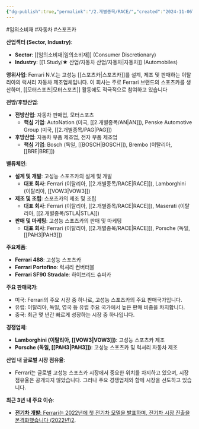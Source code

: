 ```yaml
---
{"dg-publish":true,"permalink":"/2.개별종목/RACE/","created":"2024-11-06T19:44:47.570+09:00","updated":"2025-07-29T21:37:05.102+09:00"}
---
```


#임의소비재 #자동차 #스포츠카 

**산업섹터 (Sector, Industry)**:

- **Sector**: [[임의소비재\|임의소비재]] (Consumer Discretionary)
- **Industry**: [[1.Study/★ 산업/자동차 산업/자동차\|자동차]] (Automobiles)

**영위사업**: Ferrari N.V.는 고성능 [[스포츠카\|스포츠카]]를 설계, 제조 및 판매하는 이탈리아의 럭셔리 자동차 제조업체입니다. 이 회사는 주로 Ferrari 브랜드의 스포츠카를 생산하며, [[모터스포츠\|모터스포츠]] 활동에도 적극적으로 참여하고 있습니다


**전방/후방산업**:

- **전방산업**: 자동차 판매업, 모터스포츠
    - **핵심 기업**: AutoNation (미국, [[2.개별종목/AN\|AN]]), Penske Automotive Group (미국, [[2.개별종목/PAG\|PAG]])
- **후방산업**: 자동차 부품 제조업, 전자 부품 제조업
    - **핵심 기업**: Bosch (독일, [[BOSCH\|BOSCH]]), Brembo (이탈리아, [[BRE\|BRE]])

**밸류체인**:

- **설계 및 개발**: 고성능 스포츠카의 설계 및 개발
    - **대표 회사**: Ferrari (이탈리아, [[2.개별종목/RACE\|RACE]]), Lamborghini (이탈리아, [[VOW3\|VOW3]])
- **제조 및 조립**: 스포츠카의 제조 및 조립
    - **대표 회사**: Ferrari (이탈리아, [[2.개별종목/RACE\|RACE]]), Maserati (이탈리아, [[2.개별종목/STLA\|STLA]])
- **판매 및 마케팅**: 고성능 스포츠카의 판매 및 마케팅
    - **대표 회사**: Ferrari (이탈리아, [[2.개별종목/RACE\|RACE]]), Porsche (독일, [[PAH3\|PAH3]])

**주요제품**:

- **Ferrari 488**: 고성능 스포츠카
- **Ferrari Portofino**: 럭셔리 컨버터블
- **Ferrari SF90 Stradale**: 하이브리드 슈퍼카

**주요 판매국가**:

- 미국: Ferrari의 주요 시장 중 하나로, 고성능 스포츠카의 주요 판매국가입니다.
- 유럽: 이탈리아, 독일, 영국 등 유럽 주요 국가에서 높은 판매 비중을 차지합니다.
- 중국: 최근 몇 년간 빠르게 성장하는 시장 중 하나입니다.

**경쟁업체**:

- **Lamborghini (이탈리아, [[VOW3\|VOW3]])**: 고성능 스포츠카 제조
- **Porsche (독일, [[PAH3\|PAH3]])**: 고성능 스포츠카 및 럭셔리 자동차 제조

**산업 내 글로벌 시장 점유율**:

- Ferrari는 글로벌 고성능 스포츠카 시장에서 중요한 위치를 차지하고 있으며, 시장 점유율은 공개되지 않았습니다. 그러나 주요 경쟁업체와 함께 시장을 선도하고 있습니다.

**최근 3년 내 주요 이슈**:

- [**전기차 개발**: Ferrari는 2022년에 첫 전기차 모델을 발표하며, 전기차 시장 진출을 본격화했습니다 (2022년)](https://race.kra.co.kr/busanMain.do)[2](https://race.kra.co.kr/busanMain.do).
